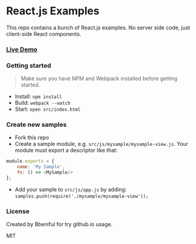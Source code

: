 React.js Examples
========================

This repo contains a bunch of React.js examples. No server side code, just client-side React components. 

### [Live Demo](http://winterbe.com/projects/react-samples/)

### Getting started

> Make sure you have NPM and Webpack installed before getting started.

* Install: `npm install`
* Build: `webpack --watch`
* Start: `open src/index.html`

### Create new samples

* Fork this repo
* Create a sample module, e.g. `src/js/mysample/mysample-view.js`. Your module must export a descriptor like that:

```js
module.exports = {
    name: 'My Sample',
    fn: () => <MySample/>
};
```

* Add your sample to `src/js/app.js` by adding: `samples.push(require('./mysample/mysample-view'));`

### License

Created by Bbeniful for try github.io usage.

MIT
